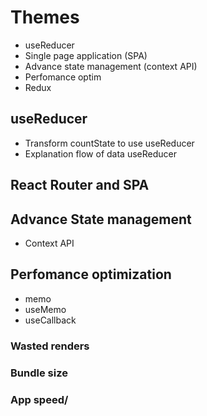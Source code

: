 # Themes

- useReducer
- Single page application (SPA)
- Advance state management (context API)
- Perfomance optim
- Redux

## useReducer

- Transform countState to use useReducer
- Explanation flow of data useReducer

## React Router and SPA

## Advance State management

- Context API

## Perfomance optimization

- memo
- useMemo
- useCallback

### Wasted renders

### Bundle size

### App speed/
